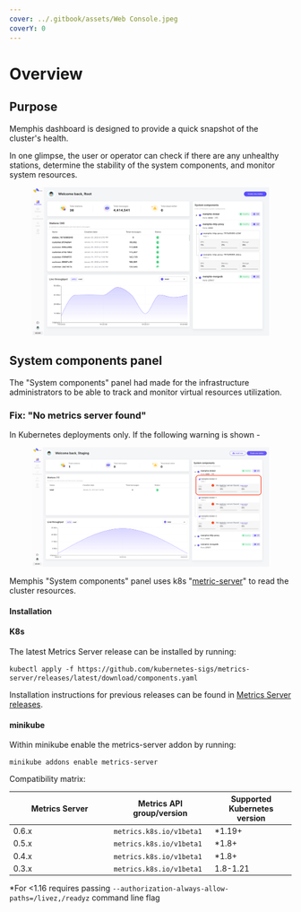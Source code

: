 ```yaml
---
cover: ../.gitbook/assets/Web Console.jpeg
coverY: 0
---
```


# Overview

## Purpose

Memphis dashboard is designed to provide a quick snapshot of the cluster's health.&#x20;

In one glimpse, the user or operator can check if there are any unhealthy stations, determine the stability of the system components, and monitor system resources.

<figure><img src="../.gitbook/assets/image (2).png" alt=""><figcaption></figcaption></figure>

## System components panel

The "System components" panel had made for the infrastructure administrators to be able to track and monitor virtual resources utilization.

### Fix: "No metrics server found"

In Kubernetes deployments only. If the following warning is shown -

<figure><img src="../.gitbook/assets/Screen Shot 2023-01-30 at 14.22.29 (1).png" alt=""><figcaption></figcaption></figure>

Memphis "System components" panel uses k8s "[metric-server](https://kubernetes-sigs.github.io/metrics-server/)" to read the cluster resources.

#### Installation

#### K8s

The latest Metrics Server release can be installed by running:

```
kubectl apply -f https://github.com/kubernetes-sigs/metrics-server/releases/latest/download/components.yaml
```

Installation instructions for previous releases can be found in [Metrics Server releases](https://github.com/kubernetes-sigs/metrics-server/releases).

#### minikube

Within minikube enable the metrics-server addon by running:

```
minikube addons enable metrics-server
```

Compatibility matrix:

<table><thead><tr><th width="165.33333333333331">Metrics Server</th><th>Metrics API group/version</th><th>Supported Kubernetes version</th></tr></thead><tbody><tr><td>0.6.x</td><td><code>metrics.k8s.io/v1beta1</code></td><td>*1.19+</td></tr><tr><td>0.5.x</td><td><code>metrics.k8s.io/v1beta1</code></td><td>*1.8+</td></tr><tr><td>0.4.x</td><td><code>metrics.k8s.io/v1beta1</code></td><td>*1.8+</td></tr><tr><td>0.3.x</td><td><code>metrics.k8s.io/v1beta1</code></td><td>1.8-1.21</td></tr></tbody></table>

\*For <1.16 requires passing `--authorization-always-allow-paths=/livez,/readyz` command line flag
